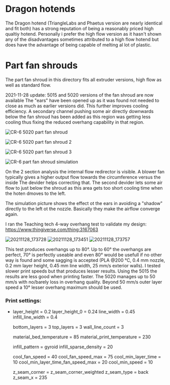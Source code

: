 # Dragon hotends
The Dragon hotend (TriangleLabs and Phaetus version are nearly identical and fit both) has a strong reputation of being a reasonably priced high qualtiy hotend. Personally i prefer the high flow version as it hasn't shown any of the disadvantages sometimes attributed to a high flow hotend but does have the advantage of being capable of melting al lot of plastic.

# Part fan shrouds
The part fan shroud in this directory fits all extruder versions, high flow as well as standard flow.

2021-11-28 update: 
5015 and 5020 versions of the fan shroud are now available
The "ears" have been opened up as it was found not needed to close as much as earlier versions did. This further improves cooling efficiency.
A secondary channel pushing some air directly downwards below the fan shroud has been added as this region was getting less cooling thus fixing the reduced overhang capability in that region.

![CR-6 5020 part fan shroud](https://user-images.githubusercontent.com/13643644/143776517-cbcf099e-0687-4bb6-a013-04b0f3e28d35.png)

![CR-6 5020 part fan shroud 2](https://user-images.githubusercontent.com/13643644/143776523-497f014b-fd28-4006-ba1f-3c018487c84e.png)

![CR-6 5020 part fan shroud 3](https://user-images.githubusercontent.com/13643644/143776528-6933e415-0acf-47af-9bb0-e5d9749d4664.png)

![CR-6 part fan shroud simulation](https://user-images.githubusercontent.com/13643644/143776937-34ad5a81-86d1-4438-b0e7-ed1afa60f710.png)

On the 2 section analysis the internal flow redirector is visible. A blower fan typically gives a higher output flow towards the circumference versus the inside The devider helps correcting that. The second devider lets some air flow to just below the shroud as this area gets too short cooling time when the hoten dmoves to the left.

The simulation picture shows the effect ot the ears in avoiding a "shadow" directly to the left ot the nozzle. Basically they make the airflow converge again.

I ran the Teaching tech 4-way overhang test to validate my design: https://www.thingiverse.com/thing:3167063

![20211128_173728](https://user-images.githubusercontent.com/13643644/143777775-7f4714e1-eafe-4297-be54-ab6fa59418cc.jpg)
![20211128_173451](https://user-images.githubusercontent.com/13643644/143777779-1cc8d4be-a9ae-40d5-b931-04c762d52269.jpg)
![20211128_173757](https://user-images.githubusercontent.com/13643644/143777800-92ae731e-ab8d-4e25-90d5-e8158084ae26.jpg)

This test produces overhangs up to 80°. Up to 60° the overhangs are perfect, 70° is perfectly useable and even 80° would be usefull if no other way is found and some sagging is accepted (PLA @200 °C, 0.4 mm nozzle, 0.2 mm layer height, 0.45 mm line width, 25 mm/s exterior walls). I tested slower print speeds but that produces lesser results. Using the 5015 the results are less good when printing faster. The 5020 manages up to 50 mm/s with no/barely loss in overhang quality. Beyond 50 mm/s outer layer speed a 10° lesser overhang maximum should be used.

### Print settings:
- layer_height = 0.2
  layer_height_0 = 0.24
  line_width = 0.45
  infill_line_width = 0.4

  bottom_layers = 3
  top_layers = 3
  wall_line_count = 3

  material_bed_temperature = 85
  material_print_temperature = 230

  infill_pattern = gyroid
  infill_sparse_density = 20

  cool_fan_speed = 40
  cool_fan_speed_max = 75
  cool_min_layer_time = 10
  cool_min_layer_time_fan_speed_max = 20
  cool_min_speed = 10

  z_seam_corner = z_seam_corner_weighted
  z_seam_type = back
  z_seam_x = 235

